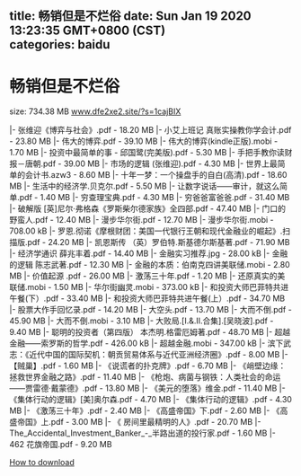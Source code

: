
title: 畅销但是不烂俗
date: Sun Jan 19 2020 13:23:35 GMT+0800 (CST)    
categories: baidu
---

# 畅销但是不烂俗
size: 734.38 MB
 www.dfe2xe2.site/?s=1cajBIX
 
|- 张维迎《博弈与社会》.pdf - 18.20 MB
|- 小艾上班记  真账实操教你学会计.pdf - 23.80 MB
|- 伟大的博弈.pdf - 39.10 MB
|- 伟大的博弈(kindle正版).mobi - 1.70 MB
|- 投资中最简单的事 - 邱国鹭(完美版).pdf - 5.30 MB
|- 手把手教你读财报－唐朝.pdf - 39.00 MB
|- 市场的逻辑 (张维迎).pdf - 4.30 MB
|- 世界上最简单的会计书.azw3 - 8.60 MB
|- 十年一梦：一个操盘手的自白(高清).pdf - 18.60 MB
|- 生活中的经济学.贝克尔.pdf - 5.50 MB
|- 让数字说话——审计，就这么简单.pdf - 1.40 MB
|- 穷查理宝典.pdf - 4.30 MB
|- 穷爸爸富爸爸.pdf - 31.40 MB
|- 破解版 [英]尼尔·弗格森《罗斯柴尔德家族》全四部.pdf - 47.40 MB
|- 门口的野蛮人.pdf - 12.40 MB
|- 漫步华尔街.pdf - 12.70 MB
|- 漫步华尔街.mobi - 708.00 kB
|- 罗恩.彻诺《摩根财团：美国一代银行王朝和现代金融业的崛起》.扫描版.pdf - 24.20 MB
|- 凯恩斯传 （英）罗伯特.斯基德尔斯基著.pdf - 71.90 MB
|- 经济学通识 薛兆丰着.pdf - 14.40 MB
|- 金融实习推荐.jpg - 28.00 kB
|- 金融的逻辑 陈志武著.pdf - 12.30 MB
|- 金融的本质：伯南克四讲美联储.mobi - 2.80 MB
|- 价值起源 .pdf - 26.00 MB
|- 激荡三十年.pdf - 1.20 MB
|- 还原真实的美联储.mobi - 1.50 MB
|- 华尔街幽灵.mobi - 373.00 kB
|- 和投资大师巴菲特共进午餐(下）.pdf - 33.40 MB
|- 和投资大师巴菲特共进午餐(上）.pdf - 34.70 MB
|- 股票大作手回忆录.pdf - 14.20 MB
|- 大空头.pdf - 13.70 MB
|- 大而不倒.pdf - 45.90 MB
|- 大而不倒.mobi - 3.10 MB
|- 大败局.[I.&.II.合集].[吴晓波].pdf - 9.40 MB
|- 聪明的投资者（第四版） 本杰明.格雷厄姆著.pdf - 48.70 MB
|- 超越金融——索罗斯的哲学.pdf - 426.00 kB
|- 超越金融.mobi - 347.00 kB
|- 滨下武志：《近代中国的国际契机：朝贡贸易体系与近代亚洲经济圈》.pdf - 8.00 MB
|- 【贼巢】.pdf - 1.60 MB
|- 《说谎者的扑克牌》.pdf - 6.70 MB
|- 《峭壁边缘：拯救世界金融之路》.pdf - 11.40 MB
|- 《枪炮、病菌与钢铁：人类社会的命运——贾雷德·戴蒙德》.pdf - 13.80 MB
|- 《美元的堕落》维金.pdf - 11.40 MB
|- 《集体行动的逻辑》[美]奥尔森.pdf - 4.70 MB
|- 《集体行动的逻辑》.pdf - 4.30 MB
|- 《激荡三十年》.pdf - 2.40 MB
|- 《高盛帝国》下.pdf - 2.60 MB
|- 《高盛帝国》上.pdf - 3.00 MB
|- 《 房间里最精明的人》.pdf - 20.70 MB
|- The_Accidental_Investment_Banker_-_半路出道的投行家.pdf - 1.60 MB
|- 462  花旗帝国.pdf - 9.20 MB

[How to download](https://bpcam.bemobtrk.com/go/2ceec3aa-1ca2-46d6-b9ff-aaa5c184517c?jno=920)